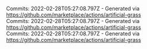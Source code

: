 Commits: 2022-02-28T05:27:08.797Z - Generated via https://github.com/marketplace/actions/artificial-grass
<br>
Commits: 2022-02-28T05:27:08.797Z - Generated via https://github.com/marketplace/actions/artificial-grass
<br>
Commits: 2022-02-28T05:27:08.797Z - Generated via https://github.com/marketplace/actions/artificial-grass
<br>
